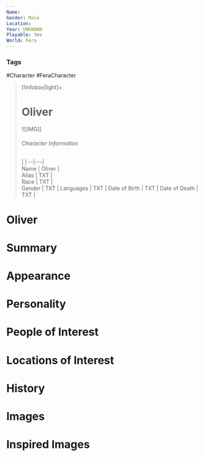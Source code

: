```yaml
---
Name: 
Gender: Male
Location: 
Year: UNKNOWN
Playable: Yes
World: Fera
---
```


### Tags
#Character #FeraCharacter 

> [!infobox|light]+  
> # Oliver  
> ![[IMG]]  
> ###### Character Information
>  |   |
> --|---|  
> Name | Oliver |  
> Alias | TXT |  
> Race | TXT |  
> Gender | TXT |
> Languages | TXT |
> Date of Birth | TXT |
> Date of Death | TXT |

# Oliver

# Summary

# Appearance

# Personality

# People of Interest

# Locations of Interest

# History

# Images

# Inspired Images
